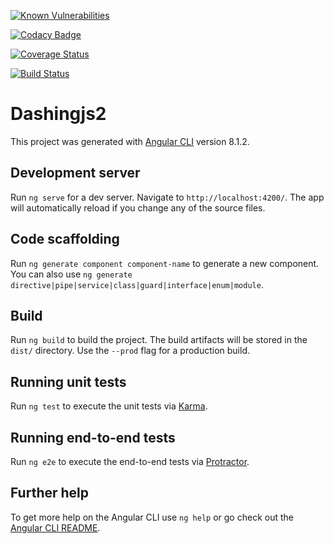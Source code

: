 [![Known Vulnerabilities](https://snyk.io/test/github/kalliste14/dashingjs2/badge.svg?targetFile=package.json)](https://snyk.io/test/github/kalliste14/dashingjs2?targetFile=package.json)

[![Codacy Badge](https://api.codacy.com/project/badge/Grade/f66c49cb6b964997b508cf0d2e622844)](https://www.codacy.com/manual/kalliste14/dashingjs2?utm_source=github.com&amp;utm_medium=referral&amp;utm_content=kalliste14/dashingjs2&amp;utm_campaign=Badge_Grade)

[![Coverage Status](https://coveralls.io/repos/github/kalliste14/dashingjs2/badge.svg?branch=master)](https://coveralls.io/github/kalliste14/dashingjs2?branch=master)

[![Build Status](https://travis-ci.org/kalliste14/dashingjs2.svg?branch=master)](https://travis-ci.org/kalliste14/dashingjs2)

# Dashingjs2

This project was generated with [Angular CLI](https://github.com/angular/angular-cli) version 8.1.2.

## Development server

Run `ng serve` for a dev server. Navigate to `http://localhost:4200/`. The app will automatically reload if you change any of the source files.

## Code scaffolding

Run `ng generate component component-name` to generate a new component. You can also use `ng generate directive|pipe|service|class|guard|interface|enum|module`.

## Build

Run `ng build` to build the project. The build artifacts will be stored in the `dist/` directory. Use the `--prod` flag for a production build.

## Running unit tests

Run `ng test` to execute the unit tests via [Karma](https://karma-runner.github.io).

## Running end-to-end tests

Run `ng e2e` to execute the end-to-end tests via [Protractor](http://www.protractortest.org/).

## Further help

To get more help on the Angular CLI use `ng help` or go check out the [Angular CLI README](https://github.com/angular/angular-cli/blob/master/README.md).
